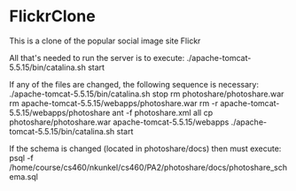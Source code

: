 # FlickrClone

This is a clone of the popular social image site Flickr

All that's needed to run the server is to execute: 
./apache-tomcat-5.5.15/bin/catalina.sh start

If any of the files are changed, the following sequence is necessary:
./apache-tomcat-5.5.15/bin/catalina.sh stop
rm photoshare/photoshare.war
rm apache-tomcat-5.5.15/webapps/photoshare.war
rm -r apache-tomcat-5.5.15/webapps/photoshare
ant -f photoshare.xml all
cp photoshare/photoshare.war apache-tomcat-5.5.15/webapps
./apache-tomcat-5.5.15/bin/catalina.sh start

If the schema is changed (located in photoshare/docs) then must execute:
psql -f /home/course/cs460/nkunkel/cs460/PA2/photoshare/docs/photoshare_schema.sql